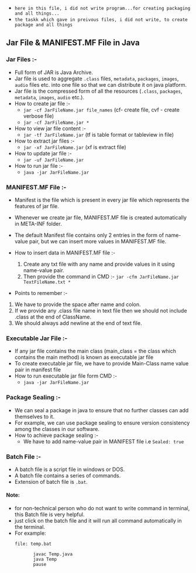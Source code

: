 - `here in this file, i did not write program...for creating packaging and all things...`
- `the taskk which gave in preivous files, i did not write, to create package and all things`

## Jar File & MANIFEST.MF File in Java

### Jar Files :-
- Full form of JAR is Java Archive.
- Jar file is used to aggregate `.class` files, `metadata`, `packages`, `images`, `audio` files etc. into one file so that we can distribute it on java platform.
- Jar file is the compressed form of all the resources (`.class`, `packages`, `metadata`, `images`, `audio` etc.).
- How to create jar file :-
  - `jar -cf JarFileName.jar file_names` (cf- create file, cvf - create verbose file)
  - `jar -cf JarFileName.jar *`
- How to view jar file content :-
  - `jar -tf JarFileName.jar` (tf is table format or tableview in file)
- How to extract jar files :-
  - `jar -xf JarFileName.jar` (xf is extract file)
- How to update jar file :-
  - `jar -uf JarFileName.jar`
- How to run jar file :-
  - `java -jar JarFileName.jar`
  
### MANIFEST.MF File :-
- Manifest is the file which is present in every jar file which represents the features of jar file.
- Whenever we create jar file, MANIFEST.MF file is created automatically in META-INF folder.
- The default Manifest file contains only 2 entries in the form of name-value pair, but we can insert more values in MANIFEST.MF file.

- How to insert data in MANIFEST.MF file :-
  1. Create any txt file with any name and provide values in it using name-value pair.
  2. Then provide the command in CMD :-
     `jar -cfm JarFileName.jar TextFileName.txt *`
- Points to remember :-
1. We have to provide the space after name and colon.
2. If we provide any .class file name in text file then we should not include .class at the end of ClassName.
3. We should always add newline at the end of text file.

### Executable Jar File :-
- If any jar file contains the main class (main_class = the class which contains the main method) is known as executable jar file
- To create executable jar file, we have to provide Main-Class name value pair in manifest file
- How to run executable jar file form CMD :-
  - `java -jar JarFileName.jar`
  
### Package Sealing :-
- We can seal a package in java to ensure that no further classes can add themselves to it.
- For example, we can use package sealing to ensure version consistency among the classes in our software.
- How to achieve package sealing :-
  - We have to add name-value pair in MANIFEST file i.e `Sealed: true`

### Batch File :-
- A batch file is a script file in windows or DOS.
- A batch file contains a series of commands.
- Extension of batch file is `.bat`.
   
#### Note:
- for non-technical person who do not want to write command in terminal, this Batch file is very helpful.
- just click on the batch file and it will run all command automatically in the terminal.
- For example:
    ```
    file: temp.bat
    
           javac Temp.java
           java Temp
           pause
    ```
